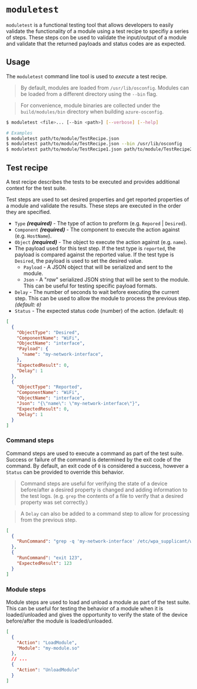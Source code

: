 # `moduletest`

`moduletest` is a functional testing tool that allows developers to easily validate the functionality of a module using a test recipe to specifiy a series of steps. These steps con be used to validate the input/output of a module and validate that the returned payloads and status codes are as expected.

## Usage

The `moduletest` command line tool is used to *execute* a test recipe.

> By default, modules are loaded from `/usr/lib/osconfig`. Modules can be loaded from a different directory using the `--bin` flag.

> For convenience, module binaries are collected under the `build/modules/bin` directory when building `azure-osconfig`.

```bash
$ moduletest <file>... [--bin <path>] [--verbose] [--help]

# Examples
$ moduletest path/to/module/TestRecipe.json
$ moduletest path/to/module/TestRecipe.json --bin /usr/lib/osconfig
$ moduletest path/to/module/TestRecipe1.json path/to/module/TestRecipe2.json
```

## Test recipe

A test recipe describes the tests to be executed and provides additional context for the test suite.

Test steps are used to set desired properties and get reported properties of a module and validate the results. These steps are executed in the order they are specified.

  - `Type` ***(required)*** - The type of action to preform (e.g. `Repored` | `Desired`).
  - `Component` ***(required)*** - The component to execute the action against (e.g. `HostName`).
  - `Object` ***(required)*** - The object to execute the action against (e.g. `name`).
  - The payload used for this test step. If the test type is `reported`, the payload is compared against the reported value. If the test type is `Desired`, the payload is used to set the desired value.
    - `Payload` - A JSON object that will be serialized and sent to the module.
    - `Json` - A "*raw*" serialized JSON string that will be sent to the module. This can be useful for testing specific payload formats.
  - `Delay` - The number of seconds to wait before executing the current step. This can be used to allow the module to process the previous step. *(default: `0`)*
  - `Status` - The expected status code (number) of the action. (default: `0`)

```json
[
  {
    "ObjectType": "Desired",
    "ComponentName": "WiFi",
    "ObjectName": "interface",
    "Payload": {
      "name": "my-network-interface",
    },
    "ExpectedResult": 0,
    "Delay": 1
  },
  {
    "ObjectType": "Reported",
    "ComponentName": "WiFi",
    "ObjectName": "interface",
    "Json": "{\"name\": \"my-network-interface\"}",
    "ExpectedResult": 0,
    "Delay": 1
  }
]

```

### Command steps

Command steps are used to execute a command as part of the test suite. Success or failure of the command is determined by the exit code of the command. By default, an exit code of `0` is considered a success, however a `Status` can be provided to override this behavior.

> Command steps are useful for verifying the state of a device before/after a desired property is changed and adding information to the test logs. (e.g. `grep` the contents of a file to verify that a desired property was set correctly.)

> A `Delay` can also be added to a command step to allow for processing from the previous step.

```json
[
  {
    "RunCommand": "grep -q 'my-network-interface' /etc/wpa_supplicant/wpa_supplicant.conf"
  },
  {
    "RunCommand": "exit 123",
    "ExpectedResult": 123
  }
]
```

### Module steps

Module steps are used to load and unload a module as part of the test suite. This can be useful for testing the behavior of a module when it is loaded/unloaded and gives the opportunity to verify the state of the device before/after the module is loaded/unloaded.

```json
[
  {
    "Action": "LoadModule",
    "Module": "my-module.so"
  },
  // ...
  {
    "Action": "UnloadModule"
  }
]
```
